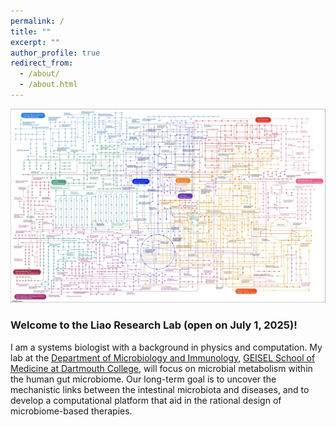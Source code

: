 ```yaml
---
permalink: /
title: ""
excerpt: ""
author_profile: true
redirect_from: 
  - /about/
  - /about.html
---
```


![](metabolic_pathway.jpg)

### Welcome to the Liao Research Lab (open on July 1, 2025)!

I am a systems biologist with a background in physics and computation. My lab at the [Department of Microbiology and Immunology](https://geiselmed.dartmouth.edu/microbio/), [GEISEL School of Medicine at Dartmouth College](https://geiselmed.dartmouth.edu), will focus on microbial metabolism within the human gut microbiome. Our long-term goal is to uncover the mechanistic links between the intestinal microbiota and diseases, and to develop a computational platform that aid in the rational design of microbiome-based therapies.

